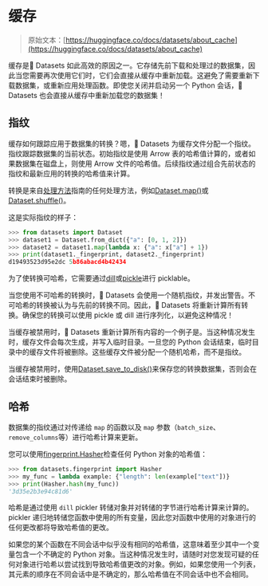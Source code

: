 # 缓存

> 原始文本：[https://huggingface.co/docs/datasets/about_cache](https://huggingface.co/docs/datasets/about_cache)

缓存是🤗 Datasets 如此高效的原因之一。它存储先前下载和处理过的数据集，因此当您需要再次使用它们时，它们会直接从缓存中重新加载。这避免了需要重新下载数据集，或重新应用处理函数。即使您关闭并启动另一个 Python 会话，🤗 Datasets 也会直接从缓存中重新加载您的数据集！

## 指纹

缓存如何跟踪应用于数据集的转换？嗯，🤗 Datasets 为缓存文件分配一个指纹。指纹跟踪数据集的当前状态。初始指纹是使用 Arrow 表的哈希值计算的，或者如果数据集在磁盘上，则使用 Arrow 文件的哈希值。后续指纹通过组合先前状态的指纹和最新应用的转换的哈希值来计算。

转换是来自[处理方法](./process)指南的任何处理方法，例如[Dataset.map()](/docs/datasets/v2.17.0/en/package_reference/main_classes#datasets.Dataset.map)或[Dataset.shuffle()](/docs/datasets/v2.17.0/en/package_reference/main_classes#datasets.Dataset.shuffle)。

这是实际指纹的样子：

```py
>>> from datasets import Dataset
>>> dataset1 = Dataset.from_dict({"a": [0, 1, 2]})
>>> dataset2 = dataset1.map(lambda x: {"a": x["a"] + 1})
>>> print(dataset1._fingerprint, dataset2._fingerprint)
d19493523d95e2dc 5b86abacd4b42434
```

为了使转换可哈希，它需要通过[dill](https://dill.readthedocs.io/en/latest/)或[pickle](https://docs.python.org/3/library/pickle)进行 picklable。

当您使用不可哈希的转换时，🤗 Datasets 会使用一个随机指纹，并发出警告。不可哈希的转换被认为与先前的转换不同。因此，🤗 Datasets 将重新计算所有转换。确保您的转换可以使用 pickle 或 dill 进行序列化，以避免这种情况！

当缓存被禁用时，🤗 Datasets 重新计算所有内容的一个例子是。当这种情况发生时，缓存文件会每次生成，并写入临时目录。一旦您的 Python 会话结束，临时目录中的缓存文件将被删除。这些缓存文件被分配一个随机哈希，而不是指纹。

当缓存被禁用时，使用[Dataset.save_to_disk()](/docs/datasets/v2.17.0/en/package_reference/main_classes#datasets.Dataset.save_to_disk)来保存您的转换数据集，否则会在会话结束时被删除。

## 哈希

数据集的指纹通过对传递给 `map` 的函数以及 `map` 参数（`batch_size`、`remove_columns`等）进行哈希计算来更新。

您可以使用[fingerprint.Hasher](/docs/datasets/v2.17.0/en/package_reference/main_classes#datasets.fingerprint.Hasher)检查任何 Python 对象的哈希值：

```py
>>> from datasets.fingerprint import Hasher
>>> my_func = lambda example: {"length": len(example["text"])}
>>> print(Hasher.hash(my_func))
'3d35e2b3e94c81d6'
```

哈希是通过使用 `dill` pickler 转储对象并对转储的字节进行哈希计算来计算的。pickler 递归地转储您函数中使用的所有变量，因此您对函数中使用的对象进行的任何更改都将导致哈希值的更改。

如果您的某个函数在不同会话中似乎没有相同的哈希值，这意味着至少其中一个变量包含一个不确定的 Python 对象。当这种情况发生时，请随时对您发现可疑的任何对象进行哈希以尝试找到导致哈希值更改的对象。例如，如果您使用一个列表，其元素的顺序在不同会话中是不确定的，那么哈希值在不同会话中也不会相同。
